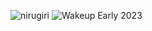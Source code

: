 ![nirugiri](https://img.shields.io/static/v1?label=nirugiri&message=1301219&color=ff69b4)
![Wakeup Early 2023](https://img.shields.io/badge/Wakeup_Early_2023-31/33-blue)
